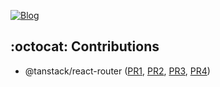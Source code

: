 

[![Blog](https://img.shields.io/badge/velog-20C997?logo=velog&logoColor=white)](https://velog.io/@cjhlsb/posts)


## :octocat: Contributions
- @tanstack/react-router ([PR1](https://github.com/TanStack/router/pull/3381), [PR2](https://github.com/TanStack/router/pull/3419), [PR3](https://github.com/TanStack/router/pull/4691), [PR4](https://github.com/TanStack/router/pull/4730))
